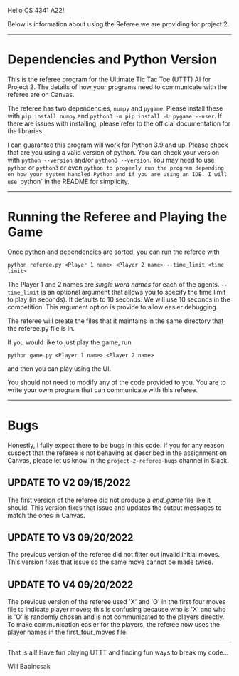 Hello CS 4341 A22!

Below is information about using the Referee we are providing for project 2.
_________________________________________________________________________________

# Dependencies and Python Version

This is the referee program for the Ultimate Tic Tac Toe (UTTT) AI for Project 2. 
The details of how your programs need to communicate with the referee are on Canvas.

The referee has two dependencies, `numpy` and `pygame`. Please install these with 
`pip install numpy` and `python3 -m pip install -U pygame --user`. 
If there are issues with installing, please refer to
the official documentation for the libraries.

I can guarantee this program will work for Python 3.9 and up. 
Please check that are you using a valid version of python.
You can check your version with `python --version` and/or `python3 --version`.
You may need to use `python` or `python3` or even `python
to properly run the program depending on how your system handled Python and if you are using an IDE.
I will use `python` in the README for simplicity.

___________________________________________________________________

# Running the Referee and Playing the Game

Once python and dependencies are sorted, you can run the referee with 

`python referee.py <Player 1 name> <Player 2 name> --time_limit <time limit>`

The Player 1 and 2 names are *single word names* for each of the agents.
`--time_limit` is an optional argument that allows you to specify the time limit to play (in seconds).
It defaults to 10 seconds. We will use 10 seconds in the competition. 
This argument option is provide to allow easier debugging.

The referee will create the files that it maintains in the same directory that the referee.py file is in.

If you would like to just play the game, run

`python game.py <Player 1 name> <Player 2 name>`

and then you can play using the UI.

You should not need to modify any of the code provided to you. 
You are to write your owm program that can communicate with this referee.

_________________________________________________________________________

# Bugs

Honestly, I fully expect there to be bugs in this code. If you for any reason suspect that 
the referee is not behaving as described in the assignment on Canvas, please let us know in
the `project-2-referee-bugs` channel in Slack. 

## UPDATE TO V2 09/15/2022

The first version of the referee did not produce a *end_game* file like it should.
This version fixes that issue and updates the output messages to match the ones in Canvas.

## UPDATE TO V3 09/20/2022

The previous version of the referee did not filter out invalid initial moves.
This version fixes that issue so the same move cannot be made twice.

## UPDATE TO V4 09/20/2022

The previous version of the referee used 'X' and 'O' in the first four moves
file to indicate player moves; this is confusing because who is 'X' and who is
'O' is randomly chosen and is
not communicated to the players directly. To make communication easier for the
players, the referee now uses the player names in the first_four_moves file.
_________________________________________________________________________

That is all! Have fun playing UTTT and finding fun ways to break my code...

Will Babincsak
